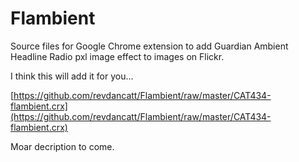 Flambient
=========

Source files for Google Chrome extension to add Guardian Ambient Headline Radio pxl image effect to images on Flickr.

I think this will add it for you...

[https://github.com/revdancatt/Flambient/raw/master/CAT434-flambient.crx](https://github.com/revdancatt/Flambient/raw/master/CAT434-flambient.crx)

Moar decription to come.